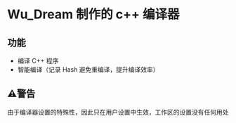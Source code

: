 # Wu_Dream 制作的 c++ 编译器
## 功能
- 编译 C++ 程序
- 智能编译（记录 Hash 避免重编译，提升编译效率）
## ⚠警告
由于编译器设置的特殊性，因此只在用户设置中生效，工作区的设置没有任何用处